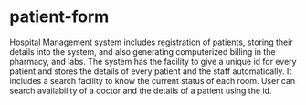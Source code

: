 # patient-form
Hospital Management system includes registration of patients, storing their details into the
system, and also generating computerized billing in the pharmacy, and labs.
The system has the facility to give a unique id for every patient and stores the details of
every patient and the staff automatically. It includes a search facility to know the current
status of each room. User can search availability of a doctor and the details of a patient
using the id.
